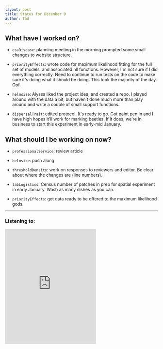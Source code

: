 ```yaml
---
layout: post 
title: Status for December 9 
author: Tad
---
```

 
## What have I worked on?
 
* `esaDisease`: planning meeting in the morning prompted some small changes to website structure. 

* `priorityEffects`: wrote code for maximum likelihood fitting for the full set of models, and associated nll functions. However, I'm not sure if I did everything correctly. Need to continue to run tests on the code to make sure it's doing what it should be doing. This took the majority of the day. Oof. 

* `helmsize`: Alyssa liked the project idea, and created a repo. I played around with the data a bit, but haven't done much more than play around and write a couple of small support functions. 

* `dispersalTrait`: edited protocol. It's ready to go. Got paint pen in and I have high hopes it'll work for marking beetles. If it does, we're in business to start this experiment in early-mid January. 


  
## What should I be working on now? 

* `professionalService`: review article 

* `helmsize`: push along 

* `thresholdDensity`: work on responses to reviewers and editor. Be clear about where the changes are (line numbers). 

* `labLogistics`: Census number of patches in prep for spatial experiment in early January. Wash as many dishes as you can. 

* `priorityEffects`: get data ready to be offered to the maximum likelihood gods. 



 
--- 
 
### Listening to: 
<iframe src="https://embed.spotify.com/?uri=spotify%3Atrack%3A5zQhKQoVnhDfhYxIptbX09" width="300" height="380" frameborder="0" allowtransparency="true"></iframe>
 <i class='fa fa-code' style='color:pink'></i> 
